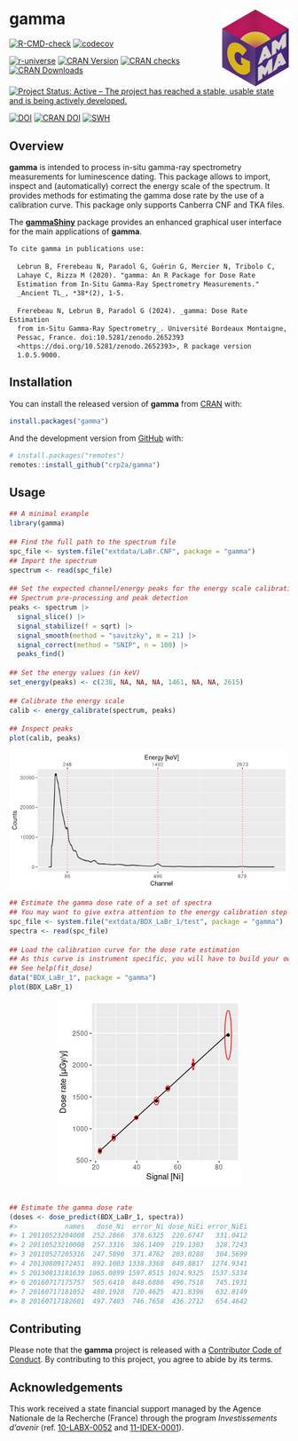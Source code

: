 
<!-- README.md is generated from README.Rmd. Please edit that file -->

# gamma <img width=120px src="man/figures/logo.png" align="right" />

<!-- badges: start -->

[![R-CMD-check](https://github.com/crp2a/gamma/actions/workflows/R-CMD-check.yaml/badge.svg)](https://github.com/crp2a/gamma/actions/workflows/R-CMD-check.yaml)
[![codecov](https://codecov.io/gh/crp2a/gamma/branch/master/graph/badge.svg)](https://app.codecov.io/gh/crp2a/gamma)

<a href="https://crp2a.r-universe.dev" class="pkgdown-devel"><img
src="https://crp2a.r-universe.dev/badges/gamma" alt="r-universe" /></a>
<a href="https://cran.r-project.org/package=gamma"
class="pkgdown-release"><img
src="https://www.r-pkg.org/badges/version/gamma"
alt="CRAN Version" /></a>
<a href="https://cran.r-project.org/web/checks/check_results_gamma.html"
class="pkgdown-release"><img
src="https://badges.cranchecks.info/worst/gamma.svg"
alt="CRAN checks" /></a>
<a href="https://cran.r-project.org/package=gamma"
class="pkgdown-release"><img
src="https://cranlogs.r-pkg.org/badges/gamma"
alt="CRAN Downloads" /></a>

[![Project Status: Active – The project has reached a stable, usable
state and is being actively
developed.](https://www.repostatus.org/badges/latest/active.svg)](https://www.repostatus.org/#active)

[![DOI](https://zenodo.org/badge/DOI/10.5281/zenodo.2652393.svg)](https://doi.org/10.5281/zenodo.2652393)
[![CRAN
DOI](https://img.shields.io/badge/DOI-10.32614/CRAN.package.gamma-1f57b6?style=flat&link=https://doi.org/10.32614/CRAN.package.gamma)](https://doi.org/10.32614/CRAN.package.gamma)
[![SWH](https://archive.softwareheritage.org/badge/swh:1:dir:459ecf47c4c0bb768732bd56c5c245ddab0d33f9/)](https://archive.softwareheritage.org/swh:1:dir:459ecf47c4c0bb768732bd56c5c245ddab0d33f9;origin=https://github.com/crp2a/gamma;visit=swh:1:snp:10e6be6e5cbe735b58c45abbcbabf20b93019e9c;anchor=swh:1:rev:1b3baf8821267ed656d780ae154d347769141d0c/)
<!-- badges: end -->

## Overview

**gamma** is intended to process in-situ gamma-ray spectrometry
measurements for luminescence dating. This package allows to import,
inspect and (automatically) correct the energy scale of the spectrum. It
provides methods for estimating the gamma dose rate by the use of a
calibration curve. This package only supports Canberra CNF and TKA
files.

The [**gammaShiny**](https://github.com/crp2a/gammaShiny) package
provides an enhanced graphical user interface for the main applications
of **gamma**.

    To cite gamma in publications use:

      Lebrun B, Frerebeau N, Paradol G, Guérin G, Mercier N, Tribolo C,
      Lahaye C, Rizza M (2020). "gamma: An R Package for Dose Rate
      Estimation from In-Situ Gamma-Ray Spectrometry Measurements."
      _Ancient TL_, *38*(2), 1-5.

      Frerebeau N, Lebrun B, Paradol G (2024). _gamma: Dose Rate Estimation
      from in-Situ Gamma-Ray Spectrometry_. Université Bordeaux Montaigne,
      Pessac, France. doi:10.5281/zenodo.2652393
      <https://doi.org/10.5281/zenodo.2652393>, R package version
      1.0.5.9000.

## Installation

You can install the released version of **gamma** from
[CRAN](https://CRAN.R-project.org) with:

``` r
install.packages("gamma")
```

And the development version from [GitHub](https://github.com/) with:

``` r
# install.packages("remotes")
remotes::install_github("crp2a/gamma")
```

## Usage

``` r
## A minimal example
library(gamma)

## Find the full path to the spectrum file
spc_file <- system.file("extdata/LaBr.CNF", package = "gamma")
## Import the spectrum
spectrum <- read(spc_file)

## Set the expected channel/energy peaks for the energy scale calibration
## Spectrum pre-processing and peak detection
peaks <- spectrum |>
  signal_slice() |>
  signal_stabilize(f = sqrt) |>
  signal_smooth(method = "savitzky", m = 21) |>
  signal_correct(method = "SNIP", n = 100) |>
  peaks_find()

## Set the energy values (in keV)
set_energy(peaks) <- c(238, NA, NA, NA, 1461, NA, NA, 2615)

## Calibrate the energy scale
calib <- energy_calibrate(spectrum, peaks)

## Inspect peaks
plot(calib, peaks)
```

<img src="man/figures/README-usage-1.png" style="display: block; margin: auto;" />

``` r
## Estimate the gamma dose rate of a set of spectra
## You may want to give extra attention to the energy calibration step
spc_file <- system.file("extdata/BDX_LaBr_1/test", package = "gamma")
spectra <- read(spc_file)

## Load the calibration curve for the dose rate estimation
## As this curve is instrument specific, you will have to build your own
## See help(fit_dose)
data("BDX_LaBr_1", package = "gamma")
plot(BDX_LaBr_1)
```

<img src="man/figures/README-calib-1.png" style="display: block; margin: auto;" />

``` r

## Estimate the gamma dose rate
(doses <- dose_predict(BDX_LaBr_1, spectra))
#>            names   dose_Ni  error_Ni dose_NiEi error_NiEi
#> 1 20110523204008  252.2866  378.6325  220.6747   331.0412
#> 2 20110523210008  257.3316  386.1409  219.1303   328.7243
#> 3 20110527205316  247.5890  371.4762  203.0288   304.5699
#> 4 20130809172451  892.1003 1338.3368  849.8817  1274.9341
#> 5 20130813181639 1065.0899 1597.8515 1024.9325  1537.5334
#> 6 20160717175757  565.6418  848.6886  496.7518   745.1931
#> 7 20160717181052  480.1928  720.4625  421.8396   632.8149
#> 8 20160717182601  497.7403  746.7658  436.2712   654.4642
```

## Contributing

Please note that the **gamma** project is released with a [Contributor
Code of
Conduct](https://github.com/crp2a/gamma/blob/master/.github/CODE_OF_CONDUCT.md).
By contributing to this project, you agree to abide by its terms.

## Acknowledgements

This work received a state financial support managed by the Agence
Nationale de la Recherche (France) through the program *Investissements
d’avenir* (ref. [10-LABX-0052](https://lascarbx.labex.u-bordeaux.fr) and
[11-IDEX-0001](https://www.univ-amu.fr/amidex)).

